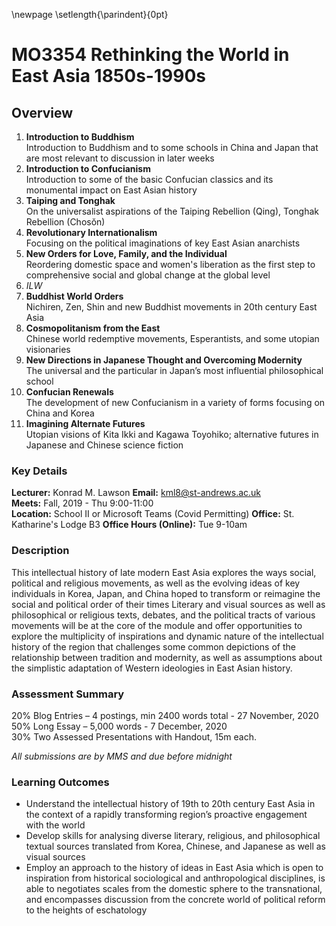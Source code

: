 \newpage
\setlength{\parindent}{0pt}
# MO3354 Rethinking the World in East Asia 1850s-1990s

## Overview

1.	**Introduction to Buddhism**  
Introduction to Buddhism and to some schools in China and Japan that are most relevant to discussion in later weeks
2.	**Introduction to Confucianism**  
Introduction to some of the basic Confucian classics and its monumental impact on East Asian history
3.	**Taiping and Tonghak**  
On the universalist aspirations of the Taiping Rebellion (Qing), Tonghak Rebellion (Chosŏn)
4.	**Revolutionary Internationalism**  
Focusing on the political imaginations of key East Asian anarchists
5.	**New Orders for Love, Family, and the Individual**  
Reordering domestic space and women's liberation as the first step to comprehensive social and global change at the global level
6.  *ILW*
7.	**Buddhist World Orders**  
Nichiren, Zen, Shin and new Buddhist movements in 20th century East Asia
8.	**Cosmopolitanism from the East**  
Chinese world redemptive movements, Esperantists, and some utopian visionaries
9.	**New Directions in Japanese Thought and Overcoming Modernity**  
The universal and the particular in Japan’s most influential philosophical school
10.	**Confucian Renewals**  
The development of new Confucianism in a variety of forms focusing on China and Korea
11.	**Imagining Alternate Futures**  
Utopian visions of Kita Ikki and Kagawa Toyohiko; alternative futures in Japanese and Chinese science fiction

### Key Details

**Lecturer:** Konrad M. Lawson **Email:** kml8@st-andrews.ac.uk  
**Meets:** Fall, 2019 - Thu 9:00-11:00  
**Location:** School II or Microsoft Teams (Covid Permitting)
**Office:** St. Katharine's Lodge B3  **Office Hours (Online):** Tue 9-10am 

### Description

This intellectual history of late modern East Asia explores the ways social, political and religious movements, as well as the evolving ideas of key individuals in Korea, Japan, and China hoped to transform or reimagine the social and political order of their times Literary and visual sources as well as philosophical or religious texts, debates, and the political tracts of various movements will be at the core of the module and offer opportunities to explore the multiplicity of inspirations and dynamic nature of the intellectual history of the region that challenges some common depictions of the relationship between tradition and modernity, as well as assumptions about the simplistic adaptation of Western ideologies in East Asian history.

### Assessment Summary

20% Blog Entries – 4 postings, min 2400 words total - 27 November, 2020   
50% Long Essay – 5,000 words - 7 December, 2020  
30% Two Assessed Presentations with Handout, 15m each.   

*All submissions are by MMS and due before midnight*

### Learning Outcomes

* Understand the intellectual history of 19th to 20th century East Asia in the context of a rapidly transforming region’s proactive engagement with the world
* Develop skills for analysing diverse literary, religious, and philosophical textual sources translated from Korea, Chinese, and Japanese as well as visual sources
* Employ an approach to the history of ideas in East Asia which is open to inspiration from historical sociological and anthropological disciplines, is able to negotiates scales from the domestic sphere to the transnational, and encompasses discussion from the concrete world of political reform to the heights of eschatology
